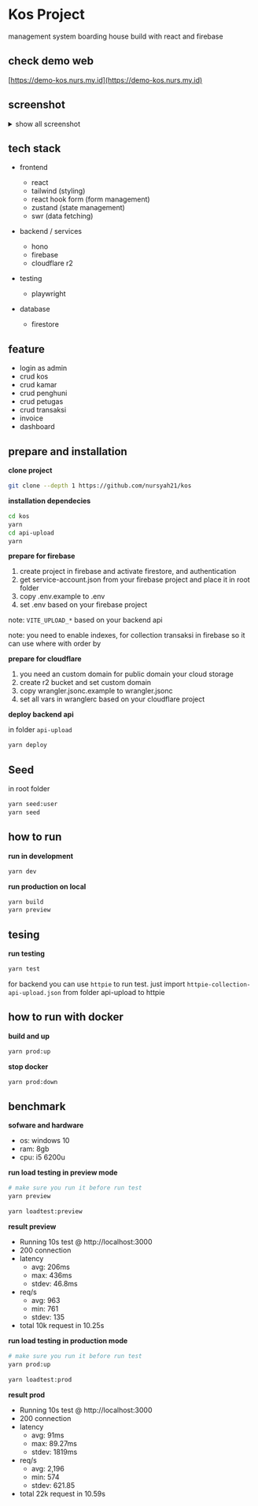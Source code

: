 # Kos Project

management system boarding house build with react and firebase

## check demo web

[https://demo-kos.nurs.my.id](https://demo-kos.nurs.my.id)

## screenshot

<details>
<summary>show all screenshot</summary>
    
![image](screenshots/login.png)
![image](screenshots/dashboard.png)
![image](screenshots/transaksi.png)
![image](screenshots/kamar-kos.png)
![image](screenshots/penghuni-petugas.png)
![image](screenshots/invoice.png)
![image](screenshots/invoice-print.png)

</details>

## tech stack

- frontend
    - react
    - tailwind (styling)
    - react hook form (form management)
    - zustand (state management)
    - swr (data fetching)

- backend / services
    - hono
    - firebase
    - cloudflare r2

- testing
    - playwright

- database
    - firestore

## feature

- login as admin
- crud kos
- crud kamar
- crud penghuni
- crud petugas
- crud transaksi
- invoice
- dashboard

## prepare and installation

**clone project**

```bash
git clone --depth 1 https://github.com/nursyah21/kos
```

**installation dependecies**

```bash
cd kos
yarn
cd api-upload
yarn
```

**prepare for firebase**

1. create project in firebase and activate firestore, and authentication
2. get service-account.json from your firebase project and place it in root folder
3. copy .env.example to .env
4. set .env based on your firebase project

note: `VITE_UPLOAD_*` based on your backend api

note: you need to enable indexes, for collection transaksi in firebase so it can use where with order by

**prepare for cloudflare**

1. you need an custom domain for public domain your cloud storage
2. create r2 bucket and set custom domain
3. copy wrangler.jsonc.example to wrangler.jsonc
4. set all vars in wranglerc based on your cloudflare project

**deploy backend api**

in folder `api-upload`
```bash
yarn deploy
```

## Seed

in root folder
```bash
yarn seed:user
yarn seed 
```

## how to run

**run in development**

```bash
yarn dev
```

**run production on local**
```bash
yarn build
yarn preview
```

## tesing

**run testing**
```bash
yarn test
```

for backend you can use `httpie` to run test. just import `httpie-collection-api-upload.json` from folder api-upload to httpie

## how to run with docker

**build and up**
```bash
yarn prod:up
```

**stop docker**
```bash
yarn prod:down
```

## benchmark

**sofware and hardware**
- os: windows 10
- ram: 8gb
- cpu: i5 6200u

**run load testing in preview mode**

```bash
# make sure you run it before run test
yarn preview
```

```bash
yarn loadtest:preview
```

**result preview**

- Running 10s test @ http://localhost:3000
- 200 connection
- latency
    - avg: 206ms
    - max: 436ms
    - stdev: 46.8ms
- req/s
    - avg: 963
    - min: 761
    - stdev: 135
- total 10k request in 10.25s

**run load testing in production mode**

```bash
# make sure you run it before run test
yarn prod:up
```

```bash
yarn loadtest:prod
```

**result prod**

- Running 10s test @ http://localhost:3000
- 200 connection
- latency
    - avg: 91ms
    - max: 89.27ms
    - stdev: 1819ms
- req/s
    - avg: 2,196
    - min: 574
    - stdev: 621.85
- total 22k request in 10.59s
